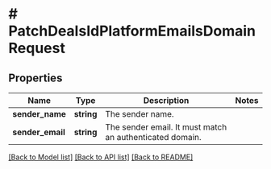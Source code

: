 # # PatchDealsIdPlatformEmailsDomainRequest

## Properties

Name | Type | Description | Notes
------------ | ------------- | ------------- | -------------
**sender_name** | **string** | The sender name. |
**sender_email** | **string** | The sender email. It must match an authenticated domain. |

[[Back to Model list]](../../README.md#models) [[Back to API list]](../../README.md#endpoints) [[Back to README]](../../README.md)
